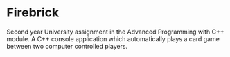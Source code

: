 # Firebrick
Second year University assignment in the Advanced Programming with C++ module. A C++ console application which automatically plays a card game between two computer controlled players.
